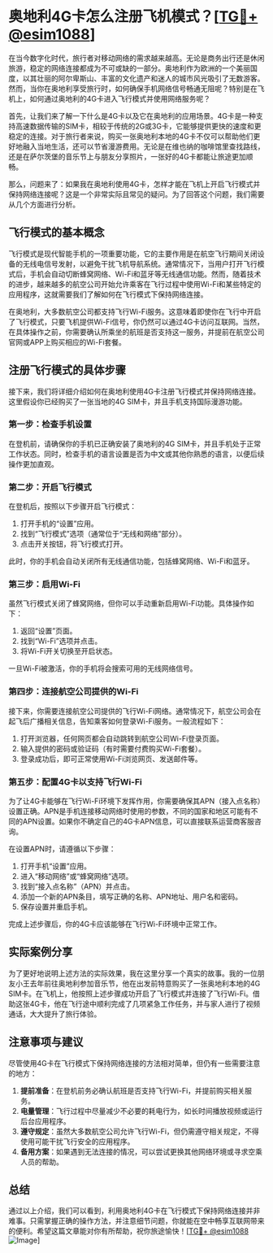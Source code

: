 # 奥地利4G卡怎么注册飞机模式？[[TG💪+ @esim1088](https://t.me/s/esim1088)]

在当今数字化时代，旅行者对移动网络的需求越来越高。无论是商务出行还是休闲旅游，稳定的网络连接都成为不可或缺的一部分。奥地利作为欧洲的一个美丽国度，以其壮丽的阿尔卑斯山、丰富的文化遗产和迷人的城市风光吸引了无数游客。然而，当你在奥地利享受旅行时，如何确保手机网络信号畅通无阻呢？特别是在飞机上，如何通过奥地利的4G卡进入飞行模式并使用网络服务呢？

首先，让我们来了解一下什么是4G卡以及它在奥地利的应用场景。4G卡是一种支持高速数据传输的SIM卡，相较于传统的2G或3G卡，它能够提供更快的速度和更稳定的连接。对于旅行者来说，购买一张奥地利本地的4G卡不仅可以帮助他们更好地融入当地生活，还可以节省漫游费用。无论是在维也纳的咖啡馆里查找路线，还是在萨尔茨堡的音乐节上与朋友分享照片，一张好的4G卡都能让旅途更加顺畅。

那么，问题来了：如果我在奥地利使用4G卡，怎样才能在飞机上开启飞行模式并保持网络连接呢？这是一个非常实际且常见的疑问。为了回答这个问题，我们需要从几个方面进行分析。

## 飞行模式的基本概念

飞行模式是现代智能手机的一项重要功能，它的主要作用是在航空飞行期间关闭设备的无线电信号发射，以避免干扰飞机导航系统。通常情况下，当用户打开飞行模式后，手机会自动切断蜂窝网络、Wi-Fi和蓝牙等无线通信功能。然而，随着技术的进步，越来越多的航空公司开始允许乘客在飞行过程中使用Wi-Fi和某些特定的应用程序，这就需要我们了解如何在飞行模式下保持网络连接。

在奥地利，大多数航空公司都支持飞行Wi-Fi服务。这意味着即使你在飞行中开启了飞行模式，只要飞机提供Wi-Fi信号，你仍然可以通过4G卡访问互联网。当然，在具体操作之前，你需要确认所乘坐的航班是否支持这一服务，并提前在航空公司官网或APP上购买相应的Wi-Fi套餐。

## 注册飞行模式的具体步骤

接下来，我们将详细介绍如何在奥地利使用4G卡注册飞行模式并保持网络连接。这里假设你已经购买了一张当地的4G SIM卡，并且手机支持国际漫游功能。

### 第一步：检查手机设置

在登机前，请确保你的手机已正确安装了奥地利的4G SIM卡，并且手机处于正常工作状态。同时，检查手机的语言设置是否为中文或其他你熟悉的语言，以便后续操作更加直观。

### 第二步：开启飞行模式

在登机后，按照以下步骤开启飞行模式：
1. 打开手机的“设置”应用。
2. 找到“飞行模式”选项（通常位于“无线和网络”部分）。
3. 点击开关按钮，将飞行模式打开。

此时，你的手机会自动关闭所有无线通信功能，包括蜂窝网络、Wi-Fi和蓝牙。

### 第三步：启用Wi-Fi

虽然飞行模式关闭了蜂窝网络，但你可以手动重新启用Wi-Fi功能。具体操作如下：
1. 返回“设置”页面。
2. 找到“Wi-Fi”选项并点击。
3. 将Wi-Fi开关切换至开启状态。

一旦Wi-Fi被激活，你的手机将会搜索可用的无线网络信号。

### 第四步：连接航空公司提供的Wi-Fi

接下来，你需要连接航空公司提供的飞行Wi-Fi网络。通常情况下，航空公司会在起飞后广播相关信息，告知乘客如何登录Wi-Fi服务。一般流程如下：
1. 打开浏览器，任何网页都会自动跳转到航空公司Wi-Fi登录页面。
2. 输入提供的密码或验证码（有时需要付费购买Wi-Fi套餐）。
3. 登录成功后，即可正常使用Wi-Fi浏览网页、发送邮件等。

### 第五步：配置4G卡以支持飞行Wi-Fi

为了让4G卡能够在飞行Wi-Fi环境下发挥作用，你需要确保其APN（接入点名称）设置正确。APN是手机连接移动网络时使用的参数，不同的国家和地区可能有不同的APN设置。如果你不确定自己的4G卡APN信息，可以直接联系运营商客服咨询。

在设置APN时，请遵循以下步骤：
1. 打开手机“设置”应用。
2. 进入“移动网络”或“蜂窝网络”选项。
3. 找到“接入点名称”（APN）并点击。
4. 添加一个新的APN条目，填写正确的名称、APN地址、用户名和密码。
5. 保存设置并重启手机。

完成上述步骤后，你的4G卡应该能够在飞行Wi-Fi环境中正常工作。

## 实际案例分享

为了更好地说明上述方法的实际效果，我在这里分享一个真实的故事。我的一位朋友小王去年前往奥地利参加音乐节，他在出发前特意购买了一张奥地利本地的4G SIM卡。在飞机上，他按照上述步骤成功开启了飞行模式并连接了飞行Wi-Fi。借助这张4G卡，他在飞行途中顺利完成了几项紧急工作任务，并与家人进行了视频通话，大大提升了旅行体验。

## 注意事项与建议

尽管使用4G卡在飞行模式下保持网络连接的方法相对简单，但仍有一些需要注意的地方：

1. **提前准备**：在登机前务必确认航班是否支持飞行Wi-Fi，并提前购买相关服务。
2. **电量管理**：飞行过程中尽量减少不必要的耗电行为，如长时间播放视频或运行后台应用程序。
3. **遵守规定**：虽然大多数航空公司允许飞行Wi-Fi，但仍需遵守相关规定，不得使用可能干扰飞行安全的应用程序。
4. **备用方案**：如果遇到无法连接的情况，可以尝试更换其他网络环境或寻求空乘人员的帮助。

## 总结

通过以上介绍，我们可以看到，利用奥地利4G卡在飞行模式下保持网络连接并非难事。只需掌握正确的操作方法，并注意细节问题，你就能在空中畅享互联网带来的便利。希望这篇文章能对你有所帮助，祝你旅途愉快！[[TG💪+ @esim1088](https://t.me/s/esim1088) ![Image](https://i.postimg.cc/4NQfJmqS/Snipaste-2025-05-13-00-14-12.png)]